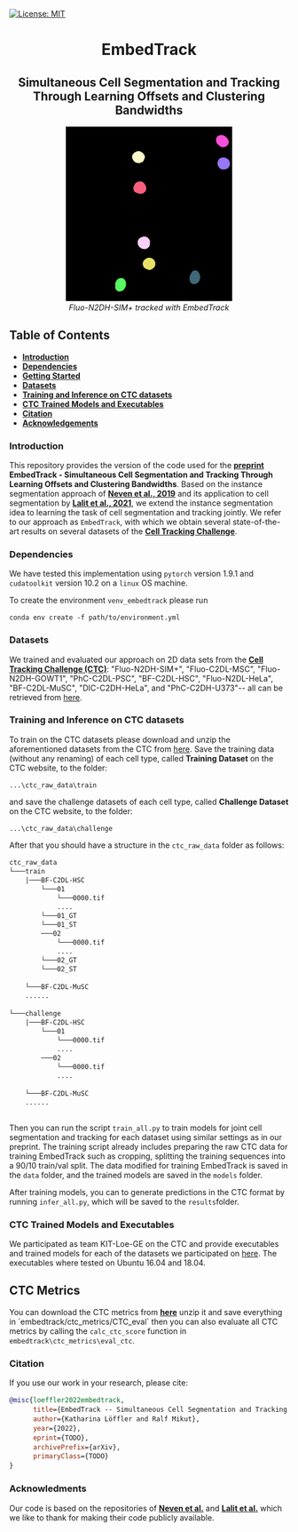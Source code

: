 [![License: MIT](https://img.shields.io/badge/License-MIT-yellow.svg)](https://opensource.org/licenses/MIT)

<h1 align="center">EmbedTrack</h1>
<h2 align="center">Simultaneous Cell Segmentation and Tracking Through Learning Offsets and Clustering Bandwidths</h2>

<p align="center">
  <img alt="Fluo-N2DH-SIM+" src="./gifs/Fluo-N2DH-SIM+-02.gif" width="300">
  <br>
    <em>Fluo-N2DH-SIM+ tracked with EmbedTrack</em>
</p>


## Table of Contents

- **[Introduction](#introduction)**
- **[Dependencies](#dependencies)**
- **[Getting Started](#getting-started)**
- **[Datasets](#datasets)**
- **[Training and Inference on CTC datasets](#training-and-inference-on-ctc-datasets)**
- **[CTC Trained Models and Executables](#ctc-trained-models-and-executables)**
- **[Citation](#citation)**
- **[Acknowledgements](#acknowledgements)**


### Introduction
This repository provides the version of the code used for the **[preprint](TODO)** **EmbedTrack - Simultaneous Cell Segmentation and Tracking Through Learning Offsets and Clustering Bandwidths**. 
Based on the instance segmentation approach of **[Neven et al., 2019](https://arxiv.org/abs/1906.11109)** and its application to cell segmentation by **[Lalit et al., 2021](https://arxiv.org/abs/2101.10033)**, we extend the instance segmentation idea to learning the task of cell segmentation and tracking jointly.
We refer to our approach as `EmbedTrack`, with which we obtain several state-of-the-art results on several datasets of the **[Cell Tracking Challenge](http://celltrackingchallenge.net)**.


### Dependencies 
We have tested this implementation using `pytorch` version 1.9.1 and `cudatoolkit` version 10.2 on a `linux` OS machine. 

To create the environment `venv_embedtrack` please run
```
conda env create -f path/to/environment.yml
```

### Datasets
We trained and evaluated our approach on 2D data sets from the **[Cell Tracking Challenge (CTC)](http://celltrackingchallenge.net)**:
"Fluo-N2DH-SIM+",
"Fluo-C2DL-MSC",
"Fluo-N2DH-GOWT1",
"PhC-C2DL-PSC",
"BF-C2DL-HSC",
"Fluo-N2DL-HeLa",
"BF-C2DL-MuSC",
"DIC-C2DH-HeLa", and
"PhC-C2DH-U373"-- all can be retrieved from [here](http://celltrackingchallenge.net/2d-datasets/).

### Training and Inference on CTC datasets
To train on the CTC datasets please download and unzip the aforementioned datasets from the CTC from [here](http://celltrackingchallenge.net/2d-datasets/). Save the training data (without any renaming) of each cell type, called **Training Dataset** on the CTC website, to the folder: 
```
...\ctc_raw_data\train
```
and save the challenge datasets of each cell type, called **Challenge Dataset** on the CTC website, to the folder:
```
...\ctc_raw_data\challenge
```
After that you should have a structure in the `ctc_raw_data` folder as follows:

```
ctc_raw_data
└───train
    |───BF-C2DL-HSC
        └───01
            └───0000.tif
            ....
        └───01_GT
        └───01_ST
        ───02
            └───0000.tif
            ....
        └───02_GT
        └───02_ST
        
    └───BF-C2DL-MuSC
    ......
    
└───challenge
    |───BF-C2DL-HSC
        └───01
            └───0000.tif
            ....
        ───02
            └───0000.tif
            ....
            
    └───BF-C2DL-MuSC
    ......
    
```
Then you can run the script `train_all.py` to train models for joint cell segmentation and tracking for each
dataset using similar settings as in our preprint. 
The training script already includes preparing the raw CTC data for training EmbedTrack such as cropping, splitting the training sequences into a 90/10 train/val split. The data modified for training EmbedTrack is
saved in the `data` folder, and the trained models are saved in the `models` folder.

After training models, you can to generate predictions in the CTC format by running `infer_all.py`, which will be saved to the `results`folder. 

###

### CTC Trained Models and Executables
We participated as team KIT-Loe-GE on the CTC and provide executables and trained models for each of the datasets we participated on [here](http://celltrackingchallenge.net/participants/KIT-Loe-GE/).
The executables where tested on Ubuntu 16.04 and 18.04.

## CTC Metrics
You can download the CTC metrics from **[here](http://public.celltrackingchallenge.net/software/EvaluationSoftware.zip)** unzip it and save everything in ´embedtrack/ctc_metrics/CTC_eval´ then you can also evaluate all
CTC metrics by calling the `calc_ctc_score` function in `embedtrack\ctc_metrics\eval_ctc`.

### Citation
If you use our work in your research, please cite:

```bibtex
@misc{loeffler2022embedtrack,
      title={EmbedTrack -- Simultaneous Cell Segmentation and Tracking Through Learning Offsets and Clustering Bandwidths}, 
      author={Katharina Löffler and Ralf Mikut},
      year={2022},
      eprint={TODO},
      archivePrefix={arXiv},
      primaryClass={TODO}
}
```

### Acknowledments
Our code is based on the repositories of **[Neven et al.](https://github.com/davyneven/SpatialEmbeddings)** and **[Lalit et al.](https://github.com/juglab/EmbedSeg)** which we like to thank for making their code publicly available.
